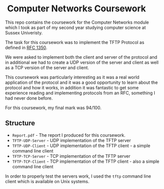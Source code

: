#  Computer Networks Coursework

This repo contains the coursework for the Computer Networks module which I took as part of my second year studying computer science at Sussex Univeristy.

The task for this coursework was to implement the TFTP Protocol as defined in [RFC 1350](https://datatracker.ietf.org/doc/html/rfc1350).

We were asked to implement both the client and server of the protocol and in additional we had to create a UDP version of the server and client as well as a TCP version of the server and client.

This coursework was particularly interesting as it was a real world application of the protocol and it was a good opportunity to learn about the protocol and how it works, in addition it was fantastic to get some experience reading and implementing protocols from an RFC, something I had never done before.

For this coursework, my final mark was 94/100.

## Structure

* `Report.pdf` - The report I produced for this coursework.
* `TFTP-UDP-Server` - UDP implementation of the TFTP server
* `TFTP-UDP-Client` - UDP implementation of the TFTP client - a simple command line client
* `TFTP-TCP-Server` - TCP implementation of the TFTP server
* `TFTP-TCP-Client` - TCP implementation of the TFTP client - also a simple command line client

In order to properly test the servers work, I used the `tftp` command line client which is available on Unix systems.
